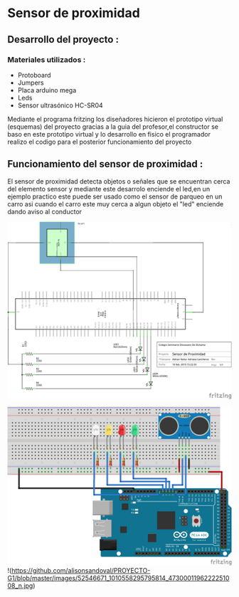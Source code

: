 # Sensor de proximidad 

## Desarrollo del proyecto :
### Materiales utilizados :
+ Protoboard
+ Jumpers
+ Placa arduino mega 
+ Leds 
+ Sensor ultrasónico HC-SR04 

Mediante el programa fritzing los diseñadores hicieron el prototipo virtual (esquemas) del proyecto gracias a la guia del profesor,el constructor se baso en este prototipo virtual y lo desarrollo en fisico el programador realizo el codigo para el posterior funcionamiento del proyecto

## Funcionamiento del sensor de proximidad :
El sensor de proximidad detecta objetos o señales que se encuentran cerca del elemento sensor y mediante este desarrolo enciende el led,en un ejemplo practico este puede ser usado como el sensor de parqueo en un carro asi cuando el carro este muy cerca a algun objeto el "led" enciende dando aviso al conductor 

![1](https://github.com/alisonsandoval/PROYECTO-G1/blob/d2bab67c3b536746e012b4f2b83c062e0cf4b842/images/esquematico3.png)

![1](https://github.com/alisonsandoval/PROYECTO-G1/blob/master/images/protoboard%203.png)
!(https://github.com/alisonsandoval/PROYECTO-G1/blob/master/images/52546671_1010558295795814_4730001196222251008_n.jpg)

